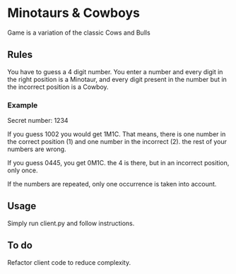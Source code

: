 # Minotaurs & Cowboys
Game is a variation of the classic Cows and Bulls
## Rules
You have to guess a 4 digit number. You enter a number and every digit in the right position is a Minotaur, and every digit present in the number but in the incorrect position is a Cowboy.

### Example
Secret number: 1234

If you guess 1002 you would get 1M1C. That means, there is one number in the correct position (1) and one number in the incorrect (2). the rest of your numbers are wrong.

If you guess 0445, you get 0M1C. the 4 is there, but in an incorrect position, only once.

If the numbers are repeated, only one occurrence is taken into account.


## Usage
Simply run client.py and follow instructions.


## To do
Refactor client code to reduce complexity.
